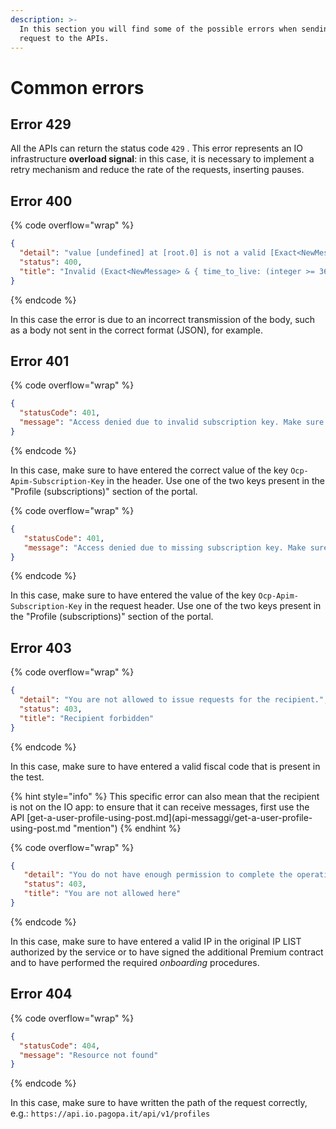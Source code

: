 ```yaml
---
description: >-
  In this section you will find some of the possible errors when sending a
  request to the APIs.
---
```


# Common errors

## Error 429

All the APIs can return the status code `429` . This error represents an IO infrastructure **overload signal**: in this case, it is necessary to implement a retry mechanism and reduce the rate of the requests, inserting pauses.

## Error 400

{% code overflow="wrap" %}
```json
{
  "detail": "value [undefined] at [root.0] is not a valid [Exact<NewMessage>]\nvalue [undefined] at [root.1] is not a valid [{ time_to_live: (integer >= 3600 and < 604800 | 604800) }]",
  "status": 400,
  "title": "Invalid (Exact<NewMessage> & { time_to_live: (integer >= 3600 and < 604800 | 604800) })"
}
```
{% endcode %}

In this case the error is due to an incorrect transmission of the body, such as a body not sent in the correct format (JSON), for example.

## Error 401

{% code overflow="wrap" %}
```json
{
  "statusCode": 401,
  "message": "Access denied due to invalid subscription key. Make sure to provide a valid key for an active subscription."
}
```
{% endcode %}

In this case, make sure to have entered the correct value of the key `Ocp-Apim-Subscription-Key` in the header. Use one of the two keys present in the "Profile (subscriptions)" section of the portal.

{% code overflow="wrap" %}
```json
{
   "statusCode": 401,
   "message": "Access denied due to missing subscription key. Make sure to include subscription key when making requests to an API."
}
```
{% endcode %}

In this case, make sure to have entered the value of the key `Ocp-Apim-Subscription-Key` in the request header. Use one of the two keys present in the "Profile (subscriptions)" section of the portal.

## Error 403

{% code overflow="wrap" %}
```json
{
  "detail": "You are not allowed to issue requests for the recipient.",
  "status": 403,
  "title": "Recipient forbidden"
}
```
{% endcode %}

In this case, make sure to have entered a valid fiscal code that is present in the test.

{% hint style="info" %}
This specific error can also mean that the recipient is not on the IO app: to ensure that it can receive messages, first use the API \[get-a-user-profile-using-post.md]\(api-messaggi/get-a-user-profile-using-post.md "mention")
{% endhint %}

{% code overflow="wrap" %}
```json
{
   "detail": "You do not have enough permission to complete the operation you requested",
   "status": 403,
   "title": "You are not allowed here"
}
```
{% endcode %}

In this case, make sure to have entered a valid IP in the original IP LIST authorized by the service or to have signed the additional Premium contract and to have performed the required _onboarding_ procedures.

## Error 404

{% code overflow="wrap" %}
```json
{
  "statusCode": 404,
  "message": "Resource not found"
}
```
{% endcode %}

In this case, make sure to have written the path of the request correctly, e.g.: `https://api.io.pagopa.it/api/v1/profiles`
